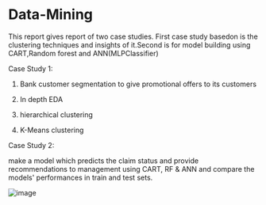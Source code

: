 # Data-Mining

This report gives report of two case studies. First case study basedon is the clustering techniques and insights of it.Second is for model building using CART,Random forest and
ANN(MLPClassifier)

Case Study 1:
1. Bank customer segmentation to give promotional offers to its customers

2. In depth EDA

3. hierarchical clustering

4. K-Means clustering

Case Study 2:

make a model which predicts the claim status and provide recommendations to management using CART, RF & ANN and compare the models' performances in train and test sets.

![image](https://user-images.githubusercontent.com/58662408/114983064-cc5b5300-9ead-11eb-86ce-eabd4973cf49.png)
